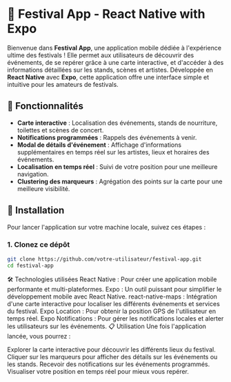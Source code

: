 # 🎉 Festival App - React Native with Expo

Bienvenue dans **Festival App**, une application mobile dédiée à l'expérience ultime des festivals ! Elle permet aux utilisateurs de découvrir des événements, de se repérer grâce à une carte interactive, et d'accéder à des informations détaillées sur les stands, scènes et artistes. Développée en **React Native** avec **Expo**, cette application offre une interface simple et intuitive pour les amateurs de festivals.

## 📱 Fonctionnalités

- **Carte interactive** : Localisation des événements, stands de nourriture, toilettes et scènes de concert.
- **Notifications programmées** : Rappels des événements à venir.
- **Modal de détails d'événement** : Affichage d'informations supplémentaires en temps réel sur les artistes, lieux et horaires des événements.
- **Localisation en temps réel** : Suivi de votre position pour une meilleure navigation.
- **Clustering des marqueurs** : Agrégation des points sur la carte pour une meilleure visibilité.

## 🚀 Installation

Pour lancer l'application sur votre machine locale, suivez ces étapes :

### 1. Clonez ce dépôt

```bash
git clone https://github.com/votre-utilisateur/festival-app.git
cd festival-app
```
🛠️ Technologies utilisées
React Native : Pour créer une application mobile performante et multi-plateformes.
Expo : Un outil puissant pour simplifier le développement mobile avec React Native.
react-native-maps : Intégration d'une carte interactive pour localiser les différents événements et services du festival.
Expo Location : Pour obtenir la position GPS de l'utilisateur en temps réel.
Expo Notifications : Pour gérer les notifications locales et alerter les utilisateurs sur les événements.
📋 Utilisation
Une fois l'application lancée, vous pourrez :

Explorer la carte interactive pour découvrir les différents lieux du festival.
Cliquer sur les marqueurs pour afficher des détails sur les événements ou les stands.
Recevoir des notifications sur les événements programmés.
Visualiser votre position en temps réel pour mieux vous repérer.
